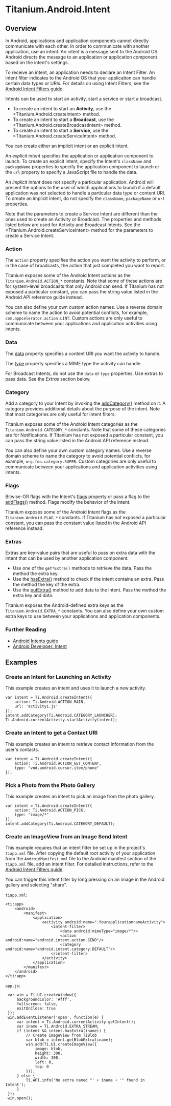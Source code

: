 # Titanium.Android.Intent

<TypeHeader/>

## Overview

In Android, applications and application components cannot directly communicate with each other.
In order to communicate with another application, use an intent. An intent is a message sent
to the Android OS. Android directs the message to an application or application component based
on the intent's settings.

To receive an intent, an application needs to declare an Intent Filter. An intent filter
indicates to the Android OS that your application can handle certain data types or URIs.
For details on using Intent Filters, see the
[Android Intent Filters guide](https://docs.appcelerator.com/platform/latest/#!/guide/Android_Intent_Filters).

Intents can be used to start an activity, start a service or start a broadcast.

  * To create an intent to start an **Activity**, use the <Titanium.Android.createIntent> method.
  * To create an intent to start a **Broadcast**, use the <Titanium.Android.createBroadcastIntent> method.
  * To create an intent to start a **Service**, use the <Titanium.Android.createServiceIntent> method.

You can create either an implicit intent or an explicit intent.

An *explicit intent* specifies the application or application component to launch. To create an
explicit intent, specify the Intent's `className` and `packageName` properties to specify the
application component to launch or the `url` property to specify a JavaScript file to handle
the data.

An *implicit intent* does not specify a particular application.  Android will present the options
to the user of which applications to launch if a default application was not selected to handle
a particular data type or content URI. To create an implicit intent, do not specify the
`className`, `packageName` or `url` properties.

Note that the parameters to create a Service Intent are different than the ones used to
create an Activity or Broadcast.  The properties and methods listed below
are used for Activity and Broadcast Intents.  See the <Titanium.Android.createServiceIntent> method
for the parameters to create a Service Intent.

### Action

The `action` property specifies the action you want the activity to perform, or in the case of
broadcasts, the action that just completed you want to report.

Titanium exposes some of the Android Intent actions as the `Titanium.Android.ACTION_*` constants.
Note that some of these actions are for system-level broadcasts that only Android can send.
If Titanium has not exposed a particular constant, you can pass the string value listed in the
Android API reference guide instead.

You can also define your own custom action names. Use a reverse domain scheme to name the
action to avoid potential conflicts, for example, `com.appcelerator.action.LINT`.
Custom actions are only useful to communicate between your applications and application
activities using intents.

### Data

The [data](Titanium.Android.Intent.data) property specifies a content URI you want the activity to handle.

The [type](Titanium.Android.Intent.type) property specifies a MIME type the activity can handle.

For Broadcast Intents, do not use the `data` or `type` properties. Use extras to pass data.
See the *Extras* section below.

### Category

Add a category to your Intent by invoking the [addCategory()](Titanium.Android.Intent.addCategory)
method on it.  A category provides additional details about the purpose of the intent.
Note that most categories are only useful for intent filters.

Titanium exposes some of the Android Intent categories as the `Titanium.Android.CATEGORY_*` constants.
Note that some of these categories are for Notifications.  If Titanium has not exposed a
particular constant, you can pass the string value listed in the Android API reference instead.

You can also define your own custom category names. Use a reverse domain scheme to name the
category to avoid potential conflicts, for example, `org.foo.category.SUPER`.
Custom categories are only useful to communicate between your applications and application
activities using intents.

### Flags

Bitwise-OR flags with the Intent's [flags](Titanium.Android.Intent.flags) property
or pass a flag to the [addFlags()](Titanium.Android.Intent.addFlags) method.
Flags modify the behavior of the intent.

Titanium exposes some of the Android Intent flags as the `Titanium.Android.FLAG_*` constants.
If Titanium has not exposed a particular constant, you can pass the constant value listed in
the Android API reference instead.

### Extras

Extras are key-value pairs that are useful to pass on extra data with the Intent that can be
used by another application component.

  * Use one of the `get*Extra()` methods to retrieve the data. Pass the method the extra key.
  * Use the [hasExtra()](Titanium.Android.Intent.hasExtra) method to check if the intent contains an extra.
    Pass the method the key of the extra.
  * Use the [putExtra()](Titanium.Android.Intent.putExtra) method to add data to the intent.
    Pass the method the extra key and data.

Titanium exposes the Android-defined extra keys as the `Titanium.Android.EXTRA_*` constants.
You can also define your own custom extra keys to use between your applications and application
components.

### Further Reading

  * [Android Intents guide](https://docs.appcelerator.com/platform/latest/#!/guide/Android_Intents)
  * [Android Developer: Intent](https://developer.android.com/reference/android/content/Intent.html)

## Examples

### Create an Intent for Launching an Activity

This example creates an intent and uses it to launch a new activity.

    var intent = Ti.Android.createIntent({
        action: Ti.Android.ACTION_MAIN,
        url: 'activity1.js'
    });
    intent.addCategory(Ti.Android.CATEGORY_LAUNCHER);
    Ti.Android.currentActivity.startActivity(intent);

### Create an Intent to get a Contact URI

This example creates an intent to retrieve contact information from the user's
contacts.

    var intent = Ti.Android.createIntent({
        action: Ti.Android.ACTION_GET_CONTENT,
        type: "vnd.android.cursor.item/phone"
    });

### Pick a Photo from the Photo Gallery

This example creates an intent to pick an image from the photo gallery.

    var intent = Ti.Android.createIntent({
        action: Ti.Android.ACTION_PICK,
        type: "image/*"
    });
    intent.addCategory(Ti.Android.CATEGORY_DEFAULT);

### Create an ImageView from an Image Send Intent

This example requires that an intent filter be set up in the project's `tiapp.xml` file.
After copying the default root activity of your application from the `AndroidManifest.xml`
file to the Android manifest section of the `tiapp.xml` file, add an intent filter.
For detailed instructions, refer to the
[Android Intent Filters guide](https://docs.appcelerator.com/platform/latest/#!/guide/Android_Intent_Filters).

You can trigger this intent filter by long pressing on an image in the Android gallery
and selecting "share".

`tiapp.xml`:

    <ti:app>
        <android>
            <manifest>
                <application>
                    <activity android:name=".YourapplicationnameActivity">
                        <intent-filter>
                            <data android:mimeType="image/*"/>
                            <action android:name="android.intent.action.SEND"/>
                            <category android:name="android.intent.category.DEFAULT"/>
                        </intent-filter>
                    </activity>
                </application>
            </manifest>
        </android>
    </ti:app>

`app.js`:

     var win = Ti.UI.createWindow({
         backgroundColor: '#fff',
         fullscreen: false,
         exitOnClose: true
     });
     win.addEventListener('open', function(e) {
         var intent = Ti.Android.currentActivity.getIntent();
         var iname = Ti.Android.EXTRA_STREAM;
         if (intent && intent.hasExtra(iname)) {
             // Create ImageView from TiBlob
             var blob = intent.getBlobExtra(iname);
             win.add(Ti.UI.createImageView({
                 image: blob,
                 height: 300,
                 width: 300,
                 left: 0,
                 top: 0
             }));
         } else {
             Ti.API.info('No extra named "' + iname + '" found in Intent');
         }
     });
     win.open();

<ApiDocs/>
